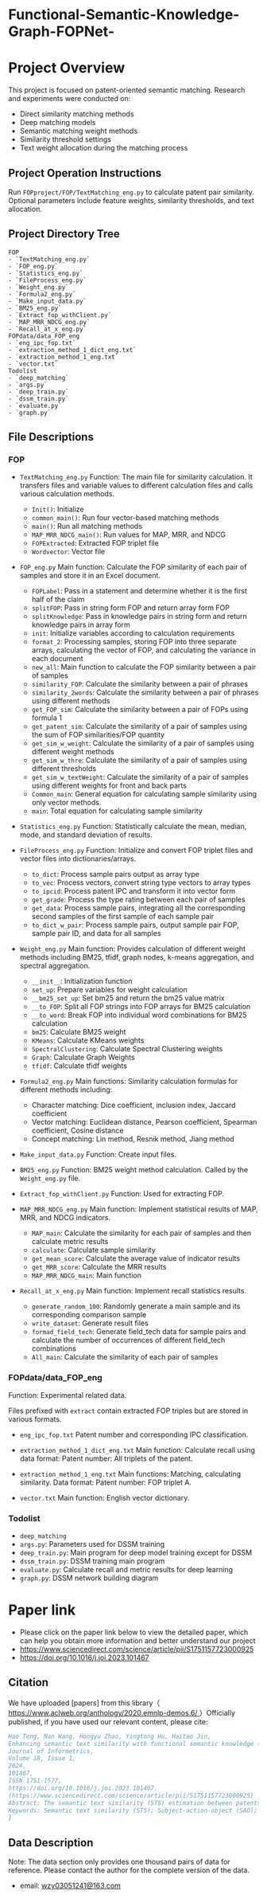 # Functional-Semantic-Knowledge-Graph-FOPNet-
# Project Overview

This project is focused on patent-oriented semantic matching. Research and experiments were conducted on:
- Direct similarity matching methods
- Deep matching models
- Semantic matching weight methods
- Similarity threshold settings
- Text weight allocation during the matching process

## Project Operation Instructions

Run `FOPproject/FOP/TextMatching_eng.py` to calculate patent pair similarity. Optional parameters include feature weights, similarity thresholds, and text allocation.

## Project Directory Tree

    FOP
    - `TextMatching_eng.py`
    - `FOP_eng.py`
    - `Statistics_eng.py`
    - `FileProcess_eng.py`
    - `Weight_eng.py`
    - `Formula2_eng.py`
    - `Make_input_data.py`
    - `BM25_eng.py`
    - `Extract_fop_withClient.py`
    - `MAP_MRR_NDCG_eng.py`
    - `Recall_at_x_eng.py` 
    FOPdata/data_FOP_eng
    - `eng_ipc_fop.txt`
    - `extraction_method_1_dict_eng.txt`
    - `extraction_method_1_eng.txt`
    - `vector.txt`
    Todolist
    - `deep_matching`
    - `args.py`
    - `deep_train.py`
    - `dssm_train.py`
    - `evaluate.py`
    - `graph.py`

## File Descriptions

### FOP
- `TextMatching_eng.py`
Function: The main file for similarity calculation. It transfers files and variable values to different calculation files and calls various calculation methods.

    - `Init()`: Initialize
    - `common_main()`: Run four vector-based matching methods
    - `main()`: Run all matching methods
    - `MAP_MRR_NDCG_main()`: Run values for MAP, MRR, and NDCG
    - `FOPExtracted`: Extracted FOP triplet file
    - `Wordvector`: Vector file

- `FOP_eng.py`
Main function: Calculate the FOP similarity of each pair of samples and store it in an Excel document.

    - `FOPLabel`: Pass in a statement and determine whether it is the first half of the claim
    - `splitFOP`: Pass in string form FOP and return array form FOP
    - `splitKnowledge`: Pass in knowledge pairs in string form and return knowledge pairs in array form
    - `init`: Initialize variables according to calculation requirements
    - `format_2`: Processing samples, storing FOP into three separate arrays, calculating the vector of FOP, and calculating the variance in each document
    - `new_all`: Main function to calculate the FOP similarity between a pair of samples
    - `similarity_FOP`: Calculate the similarity between a pair of phrases
    - `similarity_2words`: Calculate the similarity between a pair of phrases using different methods
    - `get_FOP_sim`: Calculate the similarity between a pair of FOPs using formula 1
    - `get_patent_sim`: Calculate the similarity of a pair of samples using the sum of FOP similarities/FOP quantity
    - `get_sim_w_weight`: Calculate the similarity of a pair of samples using different weight methods
    - `get_sim_w_thre`: Calculate the similarity of a pair of samples using different thresholds
    - `get_sim_w_textWeight`: Calculate the similarity of a pair of samples using different weights for front and back parts
    - `Common_main`: General equation for calculating sample similarity using only vector methods
    - `main`: Total equation for calculating sample similarity

- `Statistics_eng.py`
Function: Statistically calculate the mean, median, mode, and standard deviation of results.

- `FileProcess_eng.py`
Function: Initialize and convert FOP triplet files and vector files into dictionaries/arrays.

    - `to_dict`: Process sample pairs output as array type
    - `to_vec`: Process vectors, convert string type vectors to array types
    - `to_ipcid`: Process patent IPC and transform it into vector form
    - `get_grade`: Process the type rating between each pair of samples
    - `get_data`: Process sample pairs, integrating all the corresponding second samples of the first sample of each sample pair
    - `to_dict_w_pair`: Process sample pairs, output sample pair FOP, sample pair ID, and data for all samples

- `Weight_eng.py`
Main function: Provides calculation of different weight methods including BM25, tfidf, graph nodes, k-means aggregation, and spectral aggregation.

    - `__init__`: Initialization function
    - `set_up`: Prepare variables for weight calculation
    - `__bm25_set_up`: Set bm25 and return the bm25 value matrix
    - `__to_FOP`: Split all FOP strings into FOP arrays for BM25 calculation
    - `__to_word`: Break FOP into individual word combinations for BM25 calculation
    - `bm25`: Calculate BM25 weight
    - `KMeans`: Calculate KMeans weights
    - `SpectralClustering`: Calculate Spectral Clustering weights
    - `Graph`: Calculate Graph Weights
    - `tfidf`: Calculate tfidf weights

- `Formula2_eng.py`
Main functions: Similarity calculation formulas for different methods including:
    - Character matching: Dice coefficient, inclusion index, Jaccard coefficient
    - Vector matching: Euclidean distance, Pearson coefficient, Spearman coefficient, Cosine distance
    - Concept matching: Lin method, Resnik method, Jiang method

- `Make_input_data.py`
Function: Create input files.

- `BM25_eng.py`
Function: BM25 weight method calculation. Called by the `Weight_eng.py` file.

- `Extract_fop_withClient.py`
Function: Used for extracting FOP.

- `MAP_MRR_NDCG_eng.py`
Main function: Implement statistical results of MAP, MRR, and NDCG indicators.

    - `MAP_main`: Calculate the similarity for each pair of samples and then calculate metric results
    - `calculate`: Calculate sample similarity
    - `get_mean_score`: Calculate the average value of indicator results
    - `get_MRR_score`: Calculate the MRR results
    - `MAP_MRR_NDCG_main`: Main function

- `Recall_at_x_eng.py`
Main function: Implement recall statistics results.

    - `generate_random_100`: Randomly generate a main sample and its corresponding comparison sample
    - `write_dataset`: Generate result files
    - `formad_field_tech`: Generate field_tech data for sample pairs and calculate the number of occurrences of different field_tech combinations
    - `All_main`: Calculate the similarity of each pair of samples

### FOPdata/data_FOP_eng
Function: Experimental related data.

Files prefixed with `extract` contain extracted FOP triples but are stored in various formats.

- `eng_ipc_fop.txt`
Patent number and corresponding IPC classification.

- `extraction_method_1_dict_eng.txt`
Main function: Calculate recall using data format: Patent number: All triplets of the patent.

- `extraction_method_1_eng.txt`
Main functions: Matching, calculating similarity. Data format: Patent number: FOP triplet A.

- `vector.txt`
Main function: English vector dictionary.

### Todolist

   - `deep_matching`
   - `args.py`: Parameters used for DSSM training
   - `deep_train.py`: Main program for deep model training except for DSSM
   - `dssm_train.py`: DSSM training main program
   - `evaluate.py`: Calculate recall and metric results for deep learning
   - `graph.py`: DSSM network building diagram

# Paper link
- Please click on the paper link below to view the detailed paper, which can help you obtain more information and better understand our project
- https://www.sciencedirect.com/science/article/pii/S1751157723000925
- https://doi.org/10.1016/j.joi.2023.101467
## Citation

We have uploaded [papers] from this library（ [https://www.aclweb.org/anthology/2020.emnlp-demos.6/ ](https://www.sciencedirect.com/science/article/pii/S1751157723000925)）Officially published, if you have used our relevant content, please cite:
```bibtex
Hao Teng, Nan Wang, Hongyu Zhao, Yingtong Hu, Haitao Jin,
Enhancing semantic text similarity with functional semantic knowledge (FOP) in patents,
Journal of Informetrics,
Volume 18, Issue 1,
2024,
101467,
ISSN 1751-1577,
https://doi.org/10.1016/j.joi.2023.101467.
(https://www.sciencedirect.com/science/article/pii/S1751157723000925)
Abstract: The semantic text similarity (STS) estimation between patents is a critical issue for the patent portfolio analysis. Current methods such as keywords, co-word analysis and even the Subject-Action-Object (SAO) algorithms, are not quite reasonable for the patent similarity calculation due to the lack of fine-grained semantic knowledge, “property-parameter” features and flexible “functional or non-functional” combinations. In the meanwhile, standardized similarity datasets are also unavailable. In this paper, we have proposed a new kind of functional semantic knowledge (Function-Object-Property, i.e., FOP) instead of SAO triples, which can contribute directly to enhance the patent similarity. Moreover, patent STS datasets, including the matching dataset and the ranking dataset, have firstly been processed and released as benchmarks for the comparative evaluation. Preliminary results have demonstrated that FOP-based methods are more appropriate in the STS tasks incorporated with IPC codes, weights’ assignments and patent pre-trained vectors. To be further, the deep interaction-based models with the averaged FOP embeddings are recommended to be one of the most optimal choices of effectively improving the semantic learning capability. Finally, a new patent similarity calculation framework is summarized and successfully applied in the patent retrieval, which highlight that the proposed methodology serves as a dominant power in diverse patented STS tasks.
Keywords: Semantic text similarity (STS); Subject-action-object (SAO); Functional semantic knowledge (FOP); Bi-LSTM; Patent similarity; Pre-trained embedding
}
```
## Data Description
Note: The data section only provides one thousand pairs of data for reference. Please contact the author for the complete version of the data. 
- email: wzy03051241@163.com
